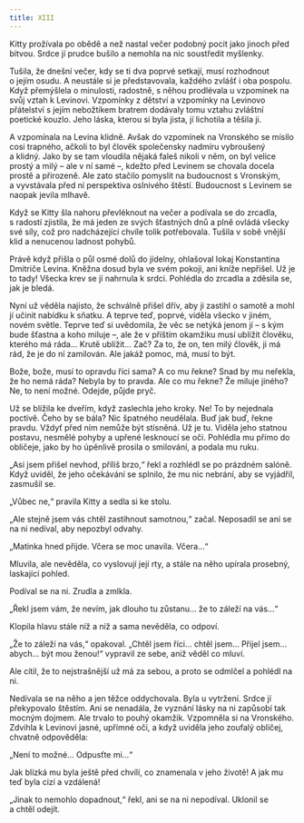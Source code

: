 ```yaml
---
title: XIII
---
```


Kitty prožívala po obědě a než nastal večer podobný pocit jako jinoch před bitvou. Srdce jí prudce bušilo a nemohla na nic soustředit myšlenky.

Tušila, že dnešní večer, kdy se ti dva poprvé setkají, musí rozhodnout o jejím osudu. A neustále si je představovala, každého zvlášť i oba pospolu. Když přemýšlela o minulosti, radostně, s něhou prodlévala u vzpomínek na svůj vztah k Levinovi. Vzpomínky z dětství a vzpomínky na Levinovo přátelství s jejím nebožtíkem bratrem dodávaly tomu vztahu zvláštní poetické kouzlo. Jeho láska, kterou si byla jista, jí lichotila a těšila ji.

A vzpomínala na Levina klidně. Avšak do vzpomínek na Vronského se mísilo cosi trapného, ačkoli to byl člověk společensky nadmíru vybroušený a klidný. Jako by se tam vloudila nějaká faleš nikoli v něm, on byl velice prostý a milý – ale v ní samé –, kdežto před Levinem se chovala docela prostě a přirozeně. Ale zato stačilo pomyslit na budoucnost s Vronským, a vyvstávala před ní perspektiva oslnivého štěstí. Budoucnost s Levinem se naopak jevila mlhavě.

Když se Kitty šla nahoru převléknout na večer a podívala se do zrcadla, s radostí zjistila, že má jeden ze svých šťastných dnů a plně ovládá všecky své síly, což pro nadcházející chvíle tolik potřebovala. Tušila v sobě vnější klid a nenucenou ladnost pohybů.

Právě když přišla o půl osmé dolů do jídelny, ohlašoval lokaj Konstantina Dmitriče Levina. Kněžna dosud byla ve svém pokoji, ani kníže nepřišel. Už je to tady! Všecka krev se jí nahrnula k srdci. Pohlédla do zrcadla a zděsila se, jak je bledá.

Nyní už věděla najisto, že schválně přišel dřív, aby ji zastihl o samotě a mohl jí učinit nabídku k sňatku. A teprve teď, poprvé, viděla všecko v jiném, novém světle. Teprve teď si uvědomila, že věc se netýká jenom jí – s kým bude šťastna a koho miluje –, ale že v příštím okamžiku musí ublížit člověku, kterého má ráda… Krutě ublížit… Zač? Za to, že on, ten milý člověk, ji má rád, že je do ní zamilován. Ale jakáž pomoc, má, musí to být.

Bože, bože, musí to opravdu říci sama? A co mu řekne? Snad by mu neřekla, že ho nemá ráda? Nebyla by to pravda. Ale co mu řekne? Že miluje jiného? Ne, to není možné. Odejde, půjde pryč.

Už se blížila ke dveřím, když zaslechla jeho kroky. Ne! To by nejednala poctivě. Čeho by se bála? Nic špatného neudělala. Buď jak buď, řekne pravdu. Vždyť před ním nemůže být stísněná. Už je tu. Viděla jeho statnou postavu, nesmělé pohyby a upřené lesknoucí se oči. Pohlédla mu přímo do obličeje, jako by ho úpěnlivě prosila o smilování, a podala mu ruku.

„Asi jsem přišel nevhod, příliš brzo,“ řekl a rozhlédl se po prázdném salóně. Když uviděl, že jeho očekávání se splnilo, že mu nic nebrání, aby se vyjádřil, zasmušil se.

„Vůbec ne,“ pravila Kitty a sedla si ke stolu.

„Ale stejně jsem vás chtěl zastihnout samotnou,“ začal. Neposadil se ani se na ni nedíval, aby nepozbyl odvahy.

„Matinka hned přijde. Včera se moc unavila. Včera…“

Mluvila, ale nevěděla, co vyslovují její rty, a stále na něho upírala prosebný, laskající pohled.

Podíval se na ni. Zrudla a zmlkla.

„Řekl jsem vám, že nevím, jak dlouho tu zůstanu… že to záleží na vás…“

Klopila hlavu stále níž a níž a sama nevěděla, co odpoví.

„Že to záleží na vás,“ opakoval. „Chtěl jsem říci… chtěl jsem… Přijel jsem… abych… být mou ženou!“ vypravil ze sebe, aniž věděl co mluví.

Ale cítil, že to nejstrašnější už má za sebou, a proto se odmlčel a pohlédl na ni.

Nedívala se na něho a jen těžce oddychovala. Byla u vytržení. Srdce jí překypovalo štěstím. Ani se nenadála, že vyznání lásky na ni zapůsobí tak mocným dojmem. Ale trvalo to pouhý okamžik. Vzpomněla si na Vronského. Zdvihla k Levinovi jasné, upřímné oči, a když uviděla jeho zoufalý obličej, chvatně odpověděla:

„Není to možné… Odpusťte mi…“

Jak blízká mu byla ještě před chvílí, co znamenala v jeho životě! A jak mu teď byla cizí a vzdálená!

„Jinak to nemohlo dopadnout,“ řekl, ani se na ni nepodíval. Uklonil se a chtěl odejít.
